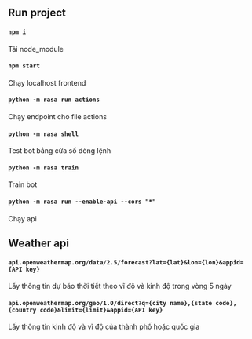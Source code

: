 ## Run project
#### `npm i`
Tải node_module
#### `npm start`
Chạy localhost frontend

#### `python -m rasa run actions`
Chạy endpoint cho file actions
#### `python -m rasa shell`
Test bot bằng cửa sổ dòng lệnh
#### `python -m rasa train`
Train bot
#### `python -m rasa run --enable-api --cors "*"`
Chạy api 

## Weather api
#### `api.openweathermap.org/data/2.5/forecast?lat={lat}&lon={lon}&appid={API key}`
Lấy thông tin dự báo thời tiết theo vĩ độ và kinh độ trong vòng 5 ngày
#### `api.openweathermap.org/geo/1.0/direct?q={city name},{state code},{country code}&limit={limit}&appid={API key}`
Lấy thông tin kinh độ và vĩ độ của thành phố hoặc quốc gia


